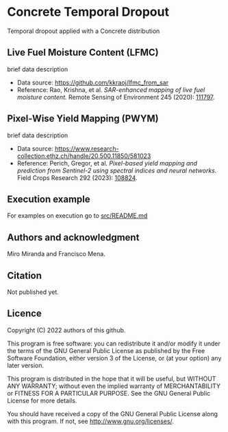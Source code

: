 # Concrete Temporal Dropout
Temporal dropout applied with a Concrete distribution

## Live Fuel Moisture Content (LFMC)
brief data description

* Data source: https://github.com/kkraoj/lfmc_from_sar
* Reference: Rao, Krishna, et al. *SAR-enhanced mapping of live fuel moisture content.* Remote Sensing of Environment 245 (2020): [111797](https://www.sciencedirect.com/science/article/pii/S003442572030167X).


## Pixel-Wise Yield Mapping (PWYM)
brief data description

* Data source: https://www.research-collection.ethz.ch/handle/20.500.11850/581023
* Reference: Perich, Gregor, et al. *Pixel-based yield mapping and prediction from Sentinel-2 using spectral indices and neural networks.* Field Crops Research 292 (2023): [108824](https://www.sciencedirect.com/science/article/pii/S0378429023000175?via%3Dihub#da0005).


## Execution example
For examples on execution go to [src/README.md](src/README.md)


## Authors and acknowledgment
Miro Miranda and Francisco Mena. 


## Citation
Not published yet.


## Licence

Copyright (C) 2022 authors of this github.

This program is free software: you can redistribute it and/or modify it under the terms of the GNU General Public License as published by the Free Software Foundation, either version 3 of the License, or (at your option) any later version.

This program is distributed in the hope that it will be useful, but WITHOUT ANY WARRANTY; without even the implied warranty of MERCHANTABILITY or FITNESS FOR A PARTICULAR PURPOSE. See the GNU General Public License for more details.

You should have received a copy of the GNU General Public License along with this program. If not, see http://www.gnu.org/licenses/.